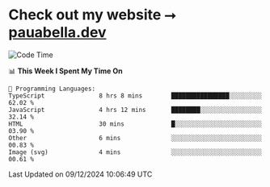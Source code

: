 # Check out my website ⭢ [pauabella.dev](https://pauabella.dev)

<!--START_SECTION:waka-->
![Code Time](http://img.shields.io/badge/Code%20Time-3%2C950%20hrs%202%20mins-blue)

📊 **This Week I Spent My Time On** 

```text
💬 Programming Languages: 
TypeScript               8 hrs 8 mins        ████████████████░░░░░░░░░   62.02 % 
JavaScript               4 hrs 12 mins       ████████░░░░░░░░░░░░░░░░░   32.14 % 
HTML                     30 mins             █░░░░░░░░░░░░░░░░░░░░░░░░   03.90 % 
Other                    6 mins              ░░░░░░░░░░░░░░░░░░░░░░░░░   00.83 % 
Image (svg)              4 mins              ░░░░░░░░░░░░░░░░░░░░░░░░░   00.61 % 
```


 Last Updated on 09/12/2024 10:06:49 UTC
<!--END_SECTION:waka-->
